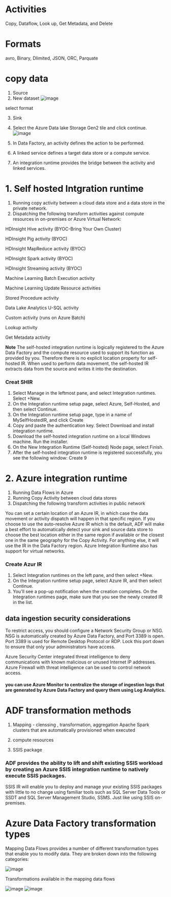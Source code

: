 # Activities

Copy, Dataflow, Look up, Get Metadata, and Delete 

# Formats

avro, Binary, Dlimited, JSON, ORC, Parquate

# copy data

1. Source
2. New dataset
![image](https://github.com/user-attachments/assets/17376894-ee11-4597-9c0e-2cd450ccd57e)

select format

3. Sink
4. Select the Azure Data lake Storage Gen2 tile and click continue.
   ![image](https://github.com/user-attachments/assets/d165cb5f-6682-4040-aaf3-26d2b0665c37)


1. In Data Factory, an activity defines the action to be performed.
2. A linked service defines a target data store or a compute service.
3. An integration runtime provides the bridge between the activity and linked services.

# 1. Self hosted Intgration runtime

1. Running copy activity between a cloud data store and a data store in the private network.
2. Dispatching the following transform activities against compute resources in on-premises or Azure Virtual Network:

HDInsight Hive activity (BYOC-Bring Your Own Cluster)

HDInsight Pig activity (BYOC)

HDInsight MapReduce activity (BYOC)

HDInsight Spark activity (BYOC)

HDInsight Streaming activity (BYOC)

Machine Learning Batch Execution activity

Machine Learning Update Resource activities

Stored Procedure activity

Data Lake Analytics U-SQL activity

Custom activity (runs on Azure Batch)

Lookup activity

Get Metadata activity

**Note**
The self-hosted integration runtime is logically registered to the Azure Data Factory and the compute resource used to support its function as provided by you. Therefore there is no explicit location property for self-hosted IR. When used to perform data movement, the self-hosted IR extracts data from the source and writes it into the destination.

### Creat SHIR

1. Select Manage in the leftmost pane, and select Integration runtimes. Select +New.
2. On the Integration runtime setup page, select Azure, Self-Hosted, and then select Continue.
3. On the Integration runtime setup page, type in a name of MySelfHostedIR, and click Create
4. Copy and paste the authentication key. Select Download and install integration runtime.
5. Download the self-hosted integration runtime on a local Windows machine. Run the installer.
6. On the New Integration Runtime (Self-hosted) Node page, select Finish.
7. After the self-hosted integration runtime is registered successfully, you see the following window:
Create 9



# 2. Azure integration runtime

1. Running Data Flows in Azure
2. Running Copy Activity between cloud data stores
3. Dispatching the following transform activities in public network

You can set a certain location of an Azure IR, in which case the data movement or activity dispatch will happen in that specific region. If you choose to use the auto-resolve Azure IR which is the default, ADF will make a best effort to automatically detect your sink and source data store to choose the best location either in the same region if available or the closest one in the same geography for the Copy Activity. For anything else, it will use the IR in the Data Factory region. Azure Integration Runtime also has support for virtual networks.

### Create Azur IR

1. Select Integration runtimes on the left pane, and then select +New.
2. On the Integration runtime setup page, select Azure IR, and then select Continue.
3. You'll see a pop-up notification when the creation completes. On the Integration runtimes page, make sure that you see the newly created IR in the list.

## data ingestion security considerations

 To restrict access, you should configure a Network Security Group or NSG.
 NSG is automatically created by Azure Data Factory, and Port 3389 is open. 
 Port 3389 is used for Remote Desktop Protocol or RDP.
 Lock this port down to ensure that only your administrators have access.

Azure Security Center integrated threat intelligence to deny communications with known malicious or unused Internet IP addresses.
Azure Firewall with threat intelligence can be used to control network access.


#### you can use Azure Monitor to centralize the storage of ingestion logs that are generated by Azure Data Factory and query them using Log Analytics.


# ADF transformation methods

1. Mapping - clenssing , transformation, aggregation
   Apache Spark clusters that are automatically provisioned when executed
   
2. compute resources
3. SSIS package

### ADF provides the ability to lift and shift existing SSIS workload by creating an Azure SSIS integration runtime to natively execute SSIS packages.

SSIS IR will enable you to deploy and manage your existing SSIS packages with little to no change using familiar tools such as SQL Server Data Tools or SSDT and SQL Server Management Studio, SSMS. Just like using SSIS on-premises.


# Azure Data Factory transformation types

Mapping Data Flows provides a number of different transformation types that enable you to modify data. They are broken down into the following categories:

![image](https://github.com/user-attachments/assets/77dda028-cef6-4625-9be7-cc15ac9599a0)

Transformations available in the mapping data flows

![image](https://github.com/user-attachments/assets/b8918e22-a48f-44b3-8721-c4e634bd2f17)
![image](https://github.com/user-attachments/assets/c0ad0b96-d0e1-469c-b143-4f63819aa766)



















